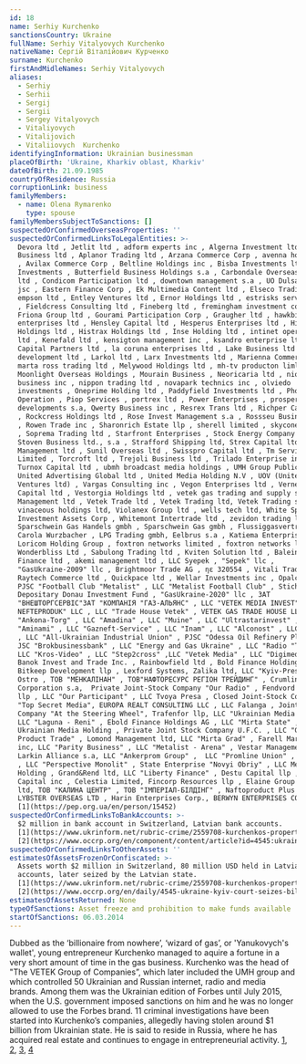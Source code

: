 ```yaml
---
id: 18
name: Serhiy Kurchenko
sanctionsCountry: Ukraine
fullName: Serhiy Vitalyovych Kurchenko
nativeName: Сергій Віталійович Курченко
surname: Kurchenko
firstAndMidleNames: Serhiy Vitalyovych
aliases:
  - Serhiy
  - Serhii
  - Sergij
  - Sergii
  - Sergey Vitalyovych
  - Vitaliyovych
  - Vitalijovich
  - Vitaliiovych  Kurchenko
identifyingInformation: Ukrainian businessman
placeOfBirth: 'Ukraine, Kharkiv oblast, Kharkiv'
dateOfBirth: 21.09.1985
countryOfResidence: Russia
corruptionLink: business
familyMembers:
  - name: Olena Rymarenko
    type: spouse
familyMembersSubjectToSanctions: []
suspectedOrConfirmedOverseasProperties: ''
suspectedOrConfirmedLinksToLegalEntities: >-
  Devora ltd , Jetlit ltd , adform experts inc , Algerna Investment ltd , Anapom
  Business ltd , Aplanor Trading ltd , Arzana Commerce Corp , avenna holding ltd
  , Avilax Commerce Corp , Beltline Holdings inc , Bisba Investments ltd , Biven
  Investments , Butterfield Business Holdings s.a , Carbondale Overseas Group
  ltd , Condicom Participation ltd , downtown management s.a , UO Dulsa Capital
  jsc , Eastern Finance Corp , Ek Multimedia Content ltd , Elseco Trading ltd ,
  empson ltd , Entley Ventures ltd , Ernor Holdings ltd , estrisks services ltd
  , Fieldcress Consulting ltd , Fineberg ltd , fremingham investment corp ,
  Friona Group ltd , Gourami Participation Corp , Graugher ltd , hawkbit
  enterprises ltd , Hensley Capital ltd , Hesperus Enterprises ltd , Hickery
  Holdings ltd , Histrax Holdings ltd , Inse Holding ltd , intinet operations
  ltd , Kenefald ltd , kensigton management inc , ksandro enterprise ltd , Kuser
  Capital Partners ltd , la coruna enterprises ltd , Lake Business ltd , landow
  development ltd , Larkol ltd , Larx Investments ltd , Marienna Commerce ltd ,
  marta ross trading ltd , Melywood Holdings ltd , mh-tv producton limltdited ,
  Moonlight Overseas Holdings , Mourain Business , Neoricaria ltd , niolax
  business inc , nippon trading ltd , novapark technics inc , olviedo
  investments , Oneprime Holding ltd , Paddyfield Investments ltd , Phonrun
  Operation , Piop Services , portrex ltd , Power Enterprises , prosperity
  developments s.a, Qwerty Business inc , Resrex Trans ltd , Richper Capital ltd
  , Rockcress Holdings ltd , Rose Invest Management s.a , Rossseu Business Group
  , Rowen Trade inc , Sharonrich Estate llp , sherell limited , skycone limited
  , Soprema Trading ltd , Starfront Enterprises , Stock Energy Company inc ,
  Stoven Business ltd., s.a , Strafford Shipping ltd, Strex Capital ltd , Subfor
  Management ltd , Sunil Overseas ltd , Swisspro Capital ltd , Tm Service
  Limited , Torcroft ltd , Trejoli Business ltd , Trilado Enterprise inc ,
  Turnox Capital ltd , ubmh broadcast media holdings , UMH Group Public ltd ,
  United Advertising Global ltd , United Media Holding N.V , UOV (United Online
  Ventures ltd) , Vargas Consulting inc , Vegon Enterprises ltd , Vernell
  Capital ltd , Vestorgia Holdings ltd , vetek gas trading and supply sa , Vetek
  Management ltd , Vetek Trade ltd , Vetek Trading ltd, Vetek Trading sa,
  vinaceous holdings ltd, Violanex Group ltd , wells tech ltd, White Springs
  Investment Assets Corp , Whitemont Intertrade ltd , zevidon trading ltd ,
  Sparschwein Gas Handels gmbh , Sparschwein Gas gmbh , Flussiggasvertried GMBH
  Carola Wurzbacher , LPG Trading gmbh, Eelbrus s.a , Katiema Enterprises ltd ,
  Loricom Holding Group , foxtron networks limited , foxtron networks ltd ,
  Wonderbliss Ltd , Sabulong Trading ltd , Kviten Solution ltd , Baleingate
  Finance ltd , akemi management ltd , LLC Syepek , "Sepek" llc ,
  "GasUkraine-2009" llc , Brightmoor Trade AG , ηε 320554 , Vitali Trading ltd ,
  Raytech Commerce ltd , Quickpace ltd , Wellar Investments inc , Opalcore ltd ,
  PJSC "Football Club "Metalist" , LLC "Metalist Football Club" , Stichting
  Depositary Donau Investment Fund , "GasUkraine-2020" llc , ЗАТ
  "ВНЕШТОРГСЕРВІС"ЗАТ "КОМПАНІЯ "ГАЗ-АЛЬЯНС" , LLC "VETEK MEDIA INVEST" , "VETEK
  NEFTEPRODUK" LLC , LLC "Trade House Vetek" , VETEK GAS TRADE HOUSE LLC , LLC
  "Ankona-Torg" , LLC "Amadina" , LLC "Muine" , LLC "Ultrastarinvest" , LLC
  "Aminami" , LLC "Gazneft-Service" , LLC "Inam" , LLC "Alconost" , LLC "Higan"
  , LLC "All-Ukrainian Industrial Union" , PJSC "Odessa Oil Refinery Plant" ,
  JSC "Brokbusinessbank" , LLC "Energy and Gas Ukraine" , LLC "Radio "Trust" ,
  LLC "Kros-Video" , LLC "Step2cross" ,LLC "Vetek Media" , LLC "Digimedia" ,
  Banok Invest and Trade Inc. , Rainbowfield ltd , Bold Finance Holdings AG,
  Bitkeep Development llp , Lexford Systems, Zalika ltd, LLC "Kyiv-Press" , LLC
  Ostro , ТОВ "МЕНКАЛІНАН" , ТОВ"НАФТОРЕСУРС РЕГІОН ТРЕЙДИНГ" , Crumlin
  Corporation s.a,  Private Joint-Stock Company "Our Radio" , Fendvord Project
  llp , LLC "Our Participant" , LLC Tvoya Presa , Closed Joint-Stock Company
  "Top Secret Media", EUROPA REALT CONSULTING LLC , LLC Falanga , Joint-Stock
  Company "At the Steering Wheel", Trafenfor llp, LLC "Ukrainian Media Group" ,
  LLC "Laguna - Reni" , Ebold Finance Holdings AG , LLC "Mirta State" , LLC
  Ukrainian Media Holding , Private Joint Stock Company U.F.C. , LLC "Good
  Product Trade" , Lomond Management ltd, LLC "Mirta Grad" , Farell Marketing
  inc, LLC "Parity Business" , LLC "Metalist - Arena" , Vestar Management s.a,
  Larkin Alliance s.a, LLC "Ankerprom Group" ,  LLC "Promline Union" , LLC MS-1
  , LLC "Perspective Monolit" , State Enterprise "Novyi Obriy" , LLC Metalist
  Holding , Grand&Rend ltd, LLC "Liberty Finance" , Destu Capital llp , Canyon
  Capital inc , Celestia Limited, Fincorp Resources llp , Elaine Group Invest
  ltd, ТОВ "КАЛИНА ЦЕНТР" , ТОВ "ІМПЕРІАЛ-БІЛДІНГ" , Naftoproduct Plus LLC ,
  LYBSTER OVERSEAS LTD , Harin Enterprises Corp., BERWYN ENTERPRISES CORP
  [1](https://pep.org.ua/en/person/15452)
suspectedOrConfirmedLinksToBankAccounts: >-
  $2 million in bank account in Switzerland, Latvian bank accounts.
  [1](https://www.ukrinform.net/rubric-crime/2559708-kurchenkos-property-arrested-in-switzerland.html),
  [2](https://www.occrp.org/en/component/content/article?id=4545:ukraine-kyiv-court-seizes-billionaire-kurchenko-s-14-offshore-accounts)
suspectedOrConfirmedLinksToOtherAssets: ''
estimatesOfAssetsFrozenOrConfiscated: >-
  Assets worth $2 million in Switzerland, 80 million USD held in Latvian bank
  accounts, later seized by the Latvian state.
  [1](https://www.ukrinform.net/rubric-crime/2559708-kurchenkos-property-arrested-in-switzerland.html),
  [2](https://www.occrp.org/en/daily/4545-ukraine-kyiv-court-seizes-billionaire-kurchenko-s-14-offshore-accounts) 
estimatesOfAssetsReturned: None
typeOfSanctions: Asset freeze and prohibition to make funds available
startOfSanctions: 06.03.2014
---
```

Dubbed as the ‘billionaire from nowhere’, ‘wizard of gas’, or 'Yanukovych's 
wallet', young entrepreneur Kurchenko managed to aquire a fortune in a very 
short amount of time in the gas business. Kurchenko was the head of "The VETEK 
Group of Companies”, which later included the UMH group and which controlled 50 
Ukrainian and Russian internet, radio and media brands. Among them was the 
Ukrainian edition of Forbes until July 2015, when the U.S. government imposed 
sanctions on him and he was no longer allowed to use the Forbes brand. 11 
criminal investigations have been started into Kurchenko’s companies, allegedly 
having stolen around $1 billion from Ukrainian state. He is said to reside in 
Russia, where he has acquired real estate and continues to engage in 
entrepreneurial activity. 
[1](https://www.reuters.com/article/us-russia-capitalism-kurchenko-specialre/special-report-how-a-29-year-old-ukrainian-made-a-killing-on-russian-gas-idUSKBN0JP1KO20141212), 
[2](https://www.thedailybeast.com/sergiy-kurchenko-ukraines-missing-oligarch), 
[3](https://www.kyivpost.com/article/content/business/forbes-takes-further-steps-to-deny-fugitive-kurchenko-foreign-language-publishing-license-395353.html), 
[4](http://euromaidanpress.com/2016/11/02/smuggling-business-donbas-criminal-coal-akhmetov-kurchenko-cigarettes-ukraine-russia/)
